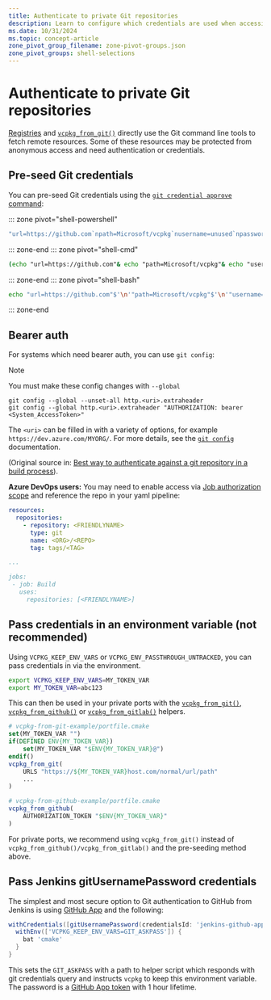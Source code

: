 ```yaml
---
title: Authenticate to private Git repositories
description: Learn to configure which credentials are used when accessing remote resources with vcpkg.
ms.date: 10/31/2024
ms.topic: concept-article
zone_pivot_group_filename: zone-pivot-groups.json
zone_pivot_groups: shell-selections
---
```

# Authenticate to private Git repositories

[Registries](../concepts/registries.md) and [`vcpkg_from_git()`](../maintainers/functions/vcpkg_from_git.md) directly use the Git command line tools to fetch remote resources. Some of these resources may be protected from anonymous access and need authentication or credentials.

## Pre-seed Git credentials

You can pre-seed Git credentials using the [`git credential approve` command](https://git-scm.com/docs/git-credential):

::: zone pivot="shell-powershell"

```PowerShell
"url=https://github.com`npath=Microsoft/vcpkg`nusername=unused`npassword=$MY_PAT`n" | git credential approve
```

::: zone-end
::: zone pivot="shell-cmd"

```cmd
(echo "url=https://github.com"& echo "path=Microsoft/vcpkg"& echo "username=unused"& echo "password=%MY_PAT%") | git credential approve
```

::: zone-end
::: zone pivot="shell-bash"

```sh
echo "url=https://github.com"$'\n'"path=Microsoft/vcpkg"$'\n'"username=unused"$'\n'"password=$MY_PAT"$'\n' | git credential approve
```

::: zone-end

## Bearer auth

For systems which need bearer auth, you can use `git config`:

> [!NOTE]
> You must make these config changes with `--global`

```console
git config --global --unset-all http.<uri>.extraheader
git config --global http.<uri>.extraheader "AUTHORIZATION: bearer <System_AccessToken>"
```

The `<uri>` can be filled in with a variety of options, for example `https://dev.azure.com/MYORG/`. For more details, see the [`git config`](https://git-scm.com/docs/git-config#Documentation/git-config.txt-httplturlgt) documentation.

(Original source in: [Best way to authenticate against a git repository in a build process](https://github.com/Microsoft/azure-pipelines-agent/issues/1601#issuecomment-394511048)).

**Azure DevOps users:** You may need to enable access via [Job authorization scope](/azure/devops/pipelines/process/access-tokens#job-authorization-scope) and reference the repo in your yaml pipeline:

```yaml
resources: 
  repositories:
    - repository: <FRIENDLYNAME>
      type: git
      name: <ORG>/<REPO>
      tag: tags/<TAG>

...

jobs:
 - job: Build
   uses:
     repositories: [<FRIENDLYNAME>]
```

## Pass credentials in an environment variable (not recommended)

Using `VCPKG_KEEP_ENV_VARS` or `VCPKG_ENV_PASSTHROUGH_UNTRACKED`, you can pass credentials in via the environment.

```sh
export VCPKG_KEEP_ENV_VARS=MY_TOKEN_VAR
export MY_TOKEN_VAR=abc123
```

This can then be used in your private ports with the [`vcpkg_from_git()`](../maintainers/functions/vcpkg_from_git.md), [`vcpkg_from_github()`](../maintainers/functions/vcpkg_from_github.md) or [`vcpkg_from_gitlab()`](../maintainers/functions/vcpkg_from_gitlab.md) helpers.

```cmake
# vcpkg-from-git-example/portfile.cmake
set(MY_TOKEN_VAR "")
if(DEFINED ENV{MY_TOKEN_VAR})
    set(MY_TOKEN_VAR "$ENV{MY_TOKEN_VAR}@")
endif()
vcpkg_from_git(
    URLS "https://${MY_TOKEN_VAR}host.com/normal/url/path"
    ...
)
```

```cmake
# vcpkg-from-github-example/portfile.cmake
vcpkg_from_github(
    AUTHORIZATION_TOKEN "$ENV{MY_TOKEN_VAR}"
)
```

For private ports, we recommend using `vcpkg_from_git()` instead of `vcpkg_from_github()/vcpkg_from_gitlab()` and the pre-seeding method above.

## Pass Jenkins gitUsernamePassword credentials

The simplest and most secure option to Git authentication to GitHub from Jenkins is using [GitHub App](https://github.com/jenkinsci/github-branch-source-plugin/blob/master/docs/github-app.adoc) and the following:

```groovy
withCredentials([gitUsernamePassword(credentialsId: 'jenkins-github-app')]) {
  withEnv(['VCPKG_KEEP_ENV_VARS=GIT_ASKPASS']) {
    bat 'cmake'
  }
}
```

This sets the `GIT_ASKPASS` with a path to helper script which responds with git credentials query and instructs `vcpkg` to keep this environment variable. The password is a [GitHub App token](https://github.blog/2021-04-05-behind-githubs-new-authentication-token-formats/) with 1 hour lifetime.
